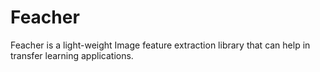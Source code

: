 # Feacher
Feacher is a light-weight Image feature extraction library that can help in transfer learning applications.
